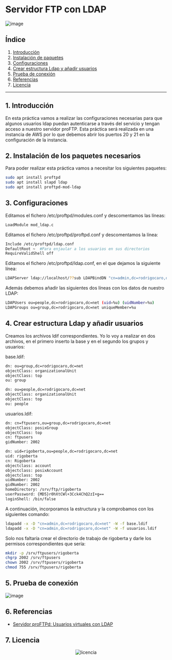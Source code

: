 # Servidor FTP con LDAP

![image](https://github.com/camposchaconjosemaria/servidor.LDAP-FTP/assets/114906855/7e7a9d7e-7fcf-41b9-b98f-b8b143eb1ffd)

## Índice

1. [Introducción](#1-Introducción)
2. [Instalación de paquetes](#2-Instalación-de-los-paquetes-necesarios)
3. [Configuraciones](#3-Configuraciones)
4. [Crear estructura Ldap y añadir usuarios](#4-Crear-estructura-Ldap-y-añadir-usuarios)
5. [Prueba de conexión](#5-Prueba-de-conexión)
6. [Referencias](#6-Referencias)
7. [Licencia](#7-licencia)


---

## 1. Introducción

En esta práctica vamos a realizar las configuraciones necesarias para que algunos usuarios ldap puedan autenticarse a través del servicio y tengan acceso a nuestro servidor proFTP.
Esta práctica será realizada en una instancia de AWS por lo que debemos abrir los puertos 20 y 21 en la configuración de la instancia.

## 2. Instalación de los paquetes necesarios

Para poder realizar esta práctica vamos a necesitar los siguientes paquetes:

```bash
sudo apt install proftpd
sudo apt install slapd ldap
sudo apt install proftpd-mod-ldap
```

## 3. Configuraciones

Editamos el fichero /etc/proftpd/modules.conf y descomentamos las líneas:

```bash
LoadModule mod_ldap.c
```

Editamos el fichero /etc/proftpd/proftpd.conf y descomentamos la línea:
```bash
Include /etc/proftpd/ldap.conf
DefaultRoot ~  #Para enjaular a los usuarios en sus directorios
RequireValidShell off
```

Editamos el fichero /etc/proftpd/ldap.conf, en el que dejamos la siguiente línea:
```bash
LDAPServer ldap://localhost/??sub LDAPBindDN "cn=admin,dc=rodrigocaro,dc=net" "peque2024" LDAPDoAuth on "ou=people,dc=rodrigocaro,dc=net"
```
Además debemos añadir las siguientes dos líneas con los datos de nuestro LDAP:
```bash
LDAPUsers ou=people,dc=rodrigocaro,dc=net (uid=%u) (uidNumber=%u)
LDAPGroups ou=group,dc=rodrigocaro,dc=net uniqueMember=%u
```

## 4. Crear estructura Ldap y añadir usuarios
Creamos los archivos ldif correspondientes. Yo lo voy a realizar en dos archivos, en el primero inserto la base y en el segundo los grupos y usuarios:

base.ldif:
```bash
dn: ou=group,dc=rodrigocaro,dc=net
objectClass: organizationalUnit
objectClass: top
ou: group

dn: ou=people,dc=rodrigocaro,dc=net
objectClass: organizationalUnit
objectClass: top
ou: people
```

usuarios.ldif:
```bash
dn: cn=ftpusers,ou=group,dc=rodrigocaro,dc=net
objectClass: posixGroup
objectClass: top
cn: ftpusers
gidNumber: 2002

dn: uid=rigoberta,ou=people,dc=rodrigocaro,dc=net
uid: rigoberta
cn: Rigoberta
objectclass: account
objectclass: posixAccount
objectclass: top
uidNumber: 2002
gidNumber: 2002
homeDirectory: /srv/ftp/rigoberta
userPassword: {MD5}r0hXtCWl+3Cck4ChQ2zI+g==
loginShell: /bin/false
```

A continuación, incorporamos la estructura y la comprobamos con los siguientes comando:
```bash
ldapadd -x -D "cn=admin,dc=rodrigocaro,dc=net" -W -f base.ldif
ldapadd -x -D "cn=admin,dc=rodrigocaro,dc=net" -W -f usuarios.ldif
```
Solo nos faltaría crear el directorio de trabajo de rigoberta y darle los permisos correspondientes que sería:
```bash
mkdir -p /srv/ftpusers/rigoberta 
chgrp 2002 /srv/ftpusers 
chown 2002 /srv/ftpusers/rigoberta 
chmod 755 /srv/ftpusers/rigoberta
```


## 5. Prueba de conexión

![image](https://github.com/camposchaconjosemaria/servidor.LDAP-FTP/assets/114906855/2fb3f5c7-b7ee-406b-9438-40353ba0ba43)

## 6. Referencias

- [Servidor proFTPd: Usuarios virtuales con LDAP](https://plataforma.josedomingo.org/pledin/cursos/servicios2008/doc/Servidor_proFTPd_Usuarios_virtuales_con_LDAP)

## 7. Licencia

<p align="center">
  <img src="https://github.com/camposchaconjosemaria/servidorProFTP/assets/114906855/a4f36118-06cf-4a79-8eda-e0e029c21ff2" alt="licencia">
</p>





